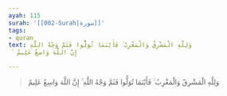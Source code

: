 ```yaml
---
ayah: 115
surah: '[[002-Surah|سورة]]'
tags:
- quran
text: وَلِلَّهِ الْمَشْرِقُ وَالْمَغْرِبُ ۚ فَأَيْنَمَا تُوَلُّوا فَثَمَّ وَجْهُ اللَّهِ
  ۚ إِنَّ اللَّهَ وَاسِعٌ عَلِيمٌ

---
```

> وَلِلَّهِ الْمَشْرِقُ وَالْمَغْرِبُ ۚ فَأَيْنَمَا تُوَلُّوا فَثَمَّ وَجْهُ اللَّهِ ۚ إِنَّ اللَّهَ وَاسِعٌ عَلِيمٌ

